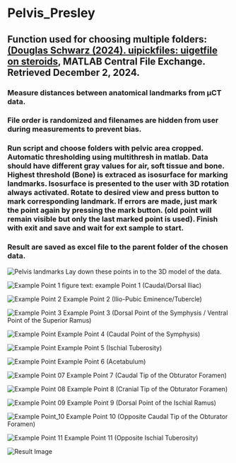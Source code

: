 # Pelvis_Presley
## Function used for choosing multiple folders: [(Douglas Schwarz (2024). uipickfiles: uigetfile on steroids](https://www.mathworks.com/matlabcentral/fileexchange/10867-uipickfiles-uigetfile-on-steroids), MATLAB Central File Exchange. Retrieved December 2, 2024.

### Measure distances between anatomical landmarks from µCT data.

### File order is randomized and filenames are hidden from user during measurements to prevent bias.

### Run script and choose folders with pelvic area cropped. Automatic thresholding using multithresh in matlab. Data should have different gray values for air, soft tissue and bone. Highest threshold (Bone) is extraced as isosurface for marking landmarks. Isosurface is presented to the user with 3D rotation always activated. Rotate to desired view and press button to mark corresponding landmark. If errors are made, just mark the point again by pressing the mark button. (old point will remain visible but only the last marked point is used). Finish with exit and save and wait for ext sample to start. 

### Result are saved as excel file to the parent folder of the chosen data. 



![Pelvis landmarks](https://github.com/user-attachments/assets/0ce6d93f-48a6-4748-b623-059701386ad2)
Lay down these points in to the 3D model of the data.

![Example Point 1](https://github.com/user-attachments/assets/05d94204-27e6-4a77-bd43-d0b614123291)
figure text: example Point 1 (Caudal/Dorsal Iliac)

![Example Point 2](https://github.com/user-attachments/assets/08daaa8a-6ec4-4993-ab3f-0dca065a7db5)
Example Point 2 (Ilio-Pubic Eminence/Tubercle)

![Example Point 3](https://github.com/user-attachments/assets/bcf08b5c-24f9-47df-9a87-aca806376f36)
Example Point 3 (Dorsal Point of the Symphysis / Ventral Point of the Superior Ramus)

![Example Point ](https://github.com/user-attachments/assets/213df5bf-8f0c-47b5-96ab-19c1f952bbb1)
Example Point 4 (Caudal Point of the Symphysis)

![Example Point ](https://github.com/user-attachments/assets/de00f523-5709-4e10-95ad-256207c4fe85)
Example Point 5 (Ischial Tuberosity)

![Example Point ](https://github.com/user-attachments/assets/613f8546-65dd-4afd-b40e-a66eb5ef4d65)
Example Point 6 (Acetabulum)

![Example Point 07](https://github.com/user-attachments/assets/ac59304a-4477-4157-8877-b0eb332b32ae)
Example Point 7 (Caudal Tip of the Obturator Foramen)

![Example Point 08](https://github.com/user-attachments/assets/c51e9279-7954-462f-abd2-ec6eaa1584d2)
Example Point 8 (Cranial Tip of the Obturator Foramen)

![Example Point 09](https://github.com/user-attachments/assets/864841b9-b05b-4d1e-b027-ee5cc7fa744f)
Example Point 9 (Dorsal Point of the Ischial Ramus)

![Example Point_10](https://github.com/user-attachments/assets/008b4e21-088c-4270-b5a6-0251e57d3349)
Example Point 10 (Opposite Caudal Tip of the Obturator Foramen)

![Example Point 11](https://github.com/user-attachments/assets/1edb7a55-2088-4956-bc4a-6c1ac941c95e)
Example Point 11 (Opposite Ischial Tuberosity)

![Result Image](https://github.com/user-attachments/assets/c58640b0-55f5-4c90-b7da-3c5b00cf7b94)

